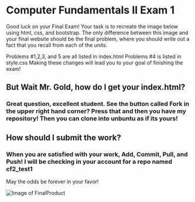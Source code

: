 # Computer Fundamentals II Exam 1
Good luck on your Final Exam!
Your task is to recreate the image below using html, css, and bootstrap. The only difference between this image and your final website should be the final problem, where you should write out a fact that you recall from each of the units.

Problems #1,2,3, and 5 are all listed in index.html
Problems #4 is listed in style.css
Making these changes will lead you to your goal of finishing the exam!


## But Wait Mr. Gold, how do I get your index.html?
### Great question, excellent student. See the button called Fork in the upper right hand corner? Press that and then you have my repository! Then you can clone into unbuntu as if its yours!
## How should I submit the work?
### When you are satisfied with your work, Add, Commit, Pull, and Push!  I will be checking in your account for a repo named cf2_test1




May the odds be forever in your favor!

![Image of FinalProduct](https://raw.githubusercontent.com/facedesk/cf2_test1/master/Capture.PNG)


